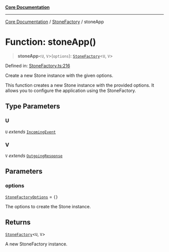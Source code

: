 [**Core Documentation**](../../README.md)

***

[Core Documentation](../../README.md) / [StoneFactory](../README.md) / stoneApp

# Function: stoneApp()

> **stoneApp**\<`U`, `V`\>(`options`): [`StoneFactory`](../classes/StoneFactory.md)\<`U`, `V`\>

Defined in: [StoneFactory.ts:216](https://github.com/stonemjs/core/blob/b1f29857c7f1e529739f22d486494bed3b22d2c6/src/StoneFactory.ts#L216)

Create a new Stone instance with the given options.

This function creates a new Stone instance with the provided options.
It allows you to configure the application using the StoneFactory.

## Type Parameters

### U

`U` *extends* [`IncomingEvent`](../../events/IncomingEvent/classes/IncomingEvent.md)

### V

`V` *extends* [`OutgoingResponse`](../../events/OutgoingResponse/classes/OutgoingResponse.md)

## Parameters

### options

[`StoneFactoryOptions`](../interfaces/StoneFactoryOptions.md) = `{}`

The options to create the Stone instance.

## Returns

[`StoneFactory`](../classes/StoneFactory.md)\<`U`, `V`\>

A new StoneFactory instance.
